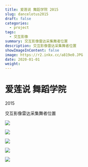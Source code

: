 ```yaml
---
title: 爱莲说 舞蹈学院 2015
slug: dancelotus2015
draft: false
categories:
  - project
tags:
  - 交互影像
summary: 交互影像雷达采集舞者位置
description: 交互影像雷达采集舞者位置
showImageInContent: false
image: https://r2.inkx.cc/a819e0.JPG
date: 2020-01-01
weight:
---
```

# 爱莲说 舞蹈学院 
2015

交互影像雷达采集舞者位置

![](https://r2.inkx.cc/a819e0.JPG)



![](https://r2.inkx.cc/9b5182.JPG)

![](https://r2.inkx.cc/70b69d.JPG)

![](https://r2.inkx.cc/bc43da.JPG)

![](https://r2.inkx.cc/5c13ea.JPG)

